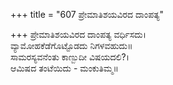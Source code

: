 +++
title = "607 ಪ್ರೇಮಾತಿಶಯವಿರದ ದಾಂಪತ್ಯ"

+++
ಪ್ರೇಮಾತಿಶಯವಿರದ ದಾಂಪತ್ಯ ವರ್ಧಿಸದು।  
ವ್ಯಾಮೋಹಕೆಡೆಗೊಟ್ಟೊಡದು ನಿಗಳವಹುದು॥  
ಸಾಮರಸ್ಯವನೆಂತು ಕಾಣ್ಬುದೀ ವಿಷಯದಲಿ?।  
ಆಮಿಷದ ತಂಟೆಯಿದು - ಮಂಕುತಿಮ್ಮ॥  
